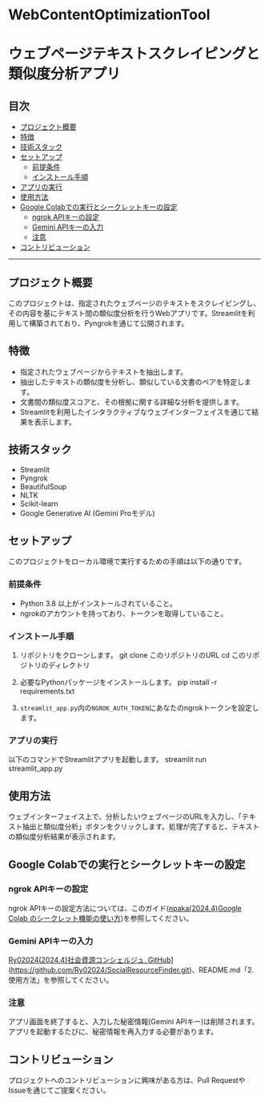# WebContentOptimizationTool
# ウェブページテキストスクレイピングと類似度分析アプリ

## 目次
- [プロジェクト概要](#プロジェクト概要)
- [特徴](#特徴)
- [技術スタック](#技術スタック)
- [セットアップ](#セットアップ)
  - [前提条件](#前提条件)
  - [インストール手順](#インストール手順)
- [アプリの実行](#アプリの実行)
- [使用方法](#使用方法)
- [Google Colabでの実行とシークレットキーの設定](#google-colabでの実行とシークレットキーの設定)
  - [ngrok APIキーの設定](#ngrok-apiキーの設定)
  - [Gemini APIキーの入力](#gemini-apiキーの入力)
  - [注意](#注意)
- [コントリビューション](#コントリビューション)

---

## プロジェクト概要
このプロジェクトは、指定されたウェブページのテキストをスクレイピングし、その内容を基にテキスト間の類似度分析を行うWebアプリです。Streamlitを利用して構築されており、Pyngrokを通じて公開されます。

## 特徴

- 指定されたウェブページからテキストを抽出します。
- 抽出したテキストの類似度を分析し、類似している文書のペアを特定します。
- 文書間の類似度スコアと、その根拠に関する詳細な分析を提供します。
- Streamlitを利用したインタラクティブなウェブインターフェイスを通じて結果を表示します。

## 技術スタック

- Streamlit
- Pyngrok
- BeautifulSoup
- NLTK
- Scikit-learn
- Google Generative AI (Gemini Proモデル)

## セットアップ

このプロジェクトをローカル環境で実行するための手順は以下の通りです。

### 前提条件

- Python 3.8 以上がインストールされていること。
- ngrokのアカウントを持っており、トークンを取得していること。

### インストール手順

1. リポジトリをクローンします。
git clone このリポジトリのURL
cd このリポジトリのディレクトリ


2. 必要なPythonパッケージをインストールします。
pip install -r requirements.txt


3. `streamlit_app.py`内の`NGROK_AUTH_TOKEN`にあなたのngrokトークンを設定します。

### アプリの実行

以下のコマンドでStreamlitアプリを起動します。
streamlit run streamlit_app.py


## 使用方法

ウェブインターフェイス上で、分析したいウェブページのURLを入力し、「テキスト抽出と類似度分析」ボタンをクリックします。処理が完了すると、テキストの類似度分析結果が表示されます。

## Google Colabでの実行とシークレットキーの設定
### ngrok APIキーの設定
ngrok APIキーの設定方法については、このガイド([npaka(2024.4)Google Colab のシークレット機能の使い方](https://note.com/npaka/n/n79bb63e17685))を参照してください。

### Gemini APIキーの入力
[Ry02024(2024.4)社会資源コンシェルジュ, GitHub](https://github.com/Ry02024/SocialResourceFinder.git)](https://github.com/Ry02024/SocialResourceFinder.git)、README.md「2. 使用方法」を参照してください。

### 注意
アプリ画面を終了すると、入力した秘密情報(Gemini APIキー)は削除されます。アプリを起動するたびに、秘密情報を再入力する必要があります。

## コントリビューション

プロジェクトへのコントリビューションに興味がある方は、Pull RequestやIssueを通じてご提案ください。
